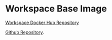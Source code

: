 # Workspace Base Image

[Workspace Docker Hub Repository](https://cloud.docker.com/repository/docker/smurtazakazmi/base-ws)

[Github Repository](https://github.com/smurtazakazmi/base-ws).
